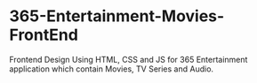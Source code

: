 # 365-Entertainment-Movies-FrontEnd

Frontend Design Using HTML, CSS and JS for 365 Entertainment application which contain Movies, TV Series and Audio.
